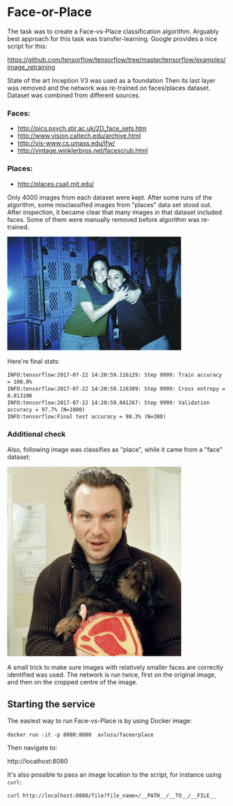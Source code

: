 # Face-or-Place

The task was to create a Face-vs-Place classification algorithm.
Arguably best approach for this task was transfer-learning. Google provides a nice script for this:

https://github.com/tensorflow/tensorflow/tree/master/tensorflow/examples/image_retraining

State of the art Inception V3 was used as a foundation Then its last layer was removed and the network was re-trained on faces/places dataset.
Dataset was combined from different sources.

### Faces:
- http://pics.psych.stir.ac.uk/2D_face_sets.htm
- http://www.vision.caltech.edu/archive.html
- http://vis-www.cs.umass.edu/lfw/
- http://vintage.winklerbros.net/facescrub.html

### Places:
- http://places.csail.mit.edu/

Only 4000 images from each dataset were kept. After some runs of the algorithm, some misclassified images from "places" data set stood out. After inspection, it became clear that many images in that dataset included faces. Some of them were manually removed before algorithm was re-trained.


<img src="readme_content/mit_places_dataset_1.jpg" width=400/>


Here're final stats:
```
INFO:tensorflow:2017-07-22 14:20:59.116129: Step 9999: Train accuracy = 100.0%
INFO:tensorflow:2017-07-22 14:20:59.116309: Step 9999: Cross entropy = 0.013106
INFO:tensorflow:2017-07-22 14:20:59.841267: Step 9999: Validation accuracy = 97.7% (N=1000)
INFO:tensorflow:Final test accuracy = 98.3% (N=300)
```

### Additional check
Also, following image was classifies as "place", while it came from a "face" dataset:


<img src="readme_content/face_1.jpg" width=400/>


A small trick to make sure images with relatively smaller faces are correctly identified was used. The network is run twice, first on the original image, and then on the cropped centre of the image.

## Starting the service

The easiest way to run Face-vs-Place is by using Docker image:

`docker run -it -p 8080:8080  avloss/faceorplace`

Then navigate to:

http://localhost:8080

It's also possible to pass an image location to the script, for instance using `curl`:
```
curl http://localhost:8080/file?file_name=/__PATH__/__TO__/__FILE__
```

